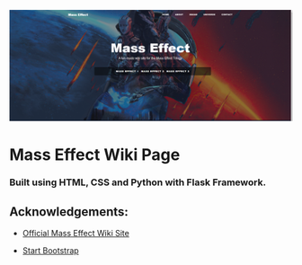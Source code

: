![Homepage](static/img/homepage-screenshot.png)


# Mass Effect Wiki Page

### Built using HTML, CSS and Python with Flask Framework.

## Acknowledgements:

- [Official Mass Effect Wiki Site](https://masseffect.fandom.com/wiki/Mass_Effect)

- [Start Bootstrap](https://startbootstrap.com/)
